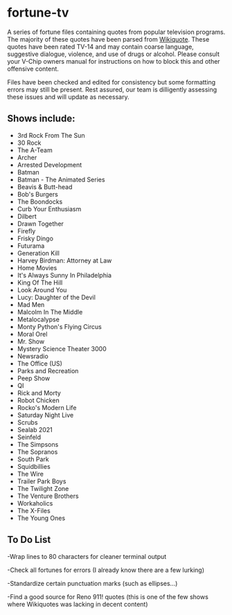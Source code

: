fortune-tv
==========

A series of fortune files containing quotes from popular television programs. The majority of these quotes have been parsed from [Wikiquote](http://www.wikiquote.org/). These quotes have been rated TV-14 and may contain coarse language, suggestive dialogue, violence, and use of drugs or alcohol. Please consult your V-Chip owners manual for instructions on how to block this and other offensive content.

Files have been checked and edited for consistency but some formatting errors may still be present. Rest assured, our team is dilligently assessing these issues and will update as necessary.

Shows include:
--------------

* 3rd Rock From The Sun
* 30 Rock
* The A-Team
* Archer
* Arrested Development
* Batman
* Batman - The Animated Series
* Beavis & Butt-head
* Bob's Burgers
* The Boondocks
* Curb Your Enthusiasm
* Dilbert
* Drawn Together
* Firefly
* Frisky Dingo
* Futurama
* Generation Kill
* Harvey Birdman: Attorney at Law
* Home Movies
* It's Always Sunny In Philadelphia
* King Of The Hill
* Look Around You
* Lucy: Daughter of the Devil
* Mad Men
* Malcolm In The Middle
* Metalocalypse
* Monty Python's Flying Circus
* Moral Orel
* Mr. Show
* Mystery Science Theater 3000
* Newsradio
* The Office (US)
* Parks and Recreation
* Peep Show
* QI
* Rick and Morty
* Robot Chicken
* Rocko's Modern Life
* Saturday Night Live
* Scrubs
* Sealab 2021
* Seinfeld
* The Simpsons
* The Sopranos
* South Park
* Squidbillies
* The Wire
* Trailer Park Boys
* The Twilight Zone
* The Venture Brothers
* Workaholics
* The X-Files
* The Young Ones


To Do List
----------

-Wrap lines to 80 characters for cleaner terminal output

-Check all fortunes for errors (I already know there are a few lurking)

-Standardize certain punctuation marks (such as ellipses...)

-Find a good source for Reno 911! quotes (this is one of the few shows where Wikiquotes was lacking in decent content)